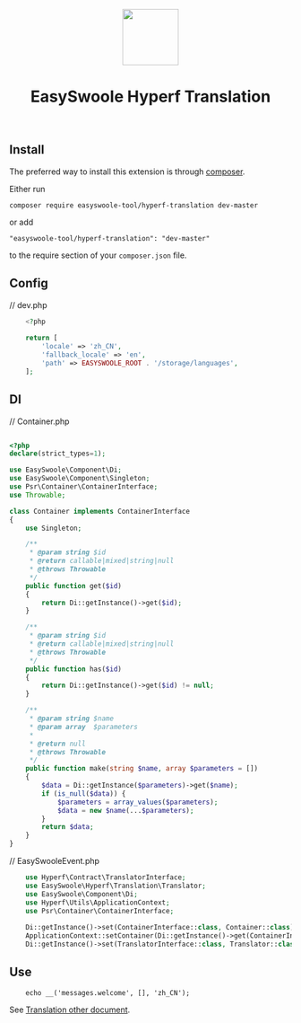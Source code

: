 <p align="center">
    <a href="https://www.easyswoole.com/" target="_blank">
        <img src="https://raw.githubusercontent.com/easy-swoole/easyswoole/3.x/easyswoole.png" height="100px">
    </a>
    <h1 align="center">EasySwoole Hyperf Translation </h1>
    <br>
</p>

Install
------------

The preferred way to install this extension is through [composer](http://getcomposer.org/download/).

Either run

```
composer require easyswoole-tool/hyperf-translation dev-master
```

or add

```
"easyswoole-tool/hyperf-translation": "dev-master"
```
to the require section of your `composer.json` file.


Config
------------
// dev.php
```php
    <?php
    
    return [
        'locale' => 'zh_CN',
        'fallback_locale' => 'en',
        'path' => EASYSWOOLE_ROOT . '/storage/languages',
    ];

```

DI
------------
// Container.php

```php

<?php
declare(strict_types=1);

use EasySwoole\Component\Di;
use EasySwoole\Component\Singleton;
use Psr\Container\ContainerInterface;
use Throwable;

class Container implements ContainerInterface
{
    use Singleton;

    /**
     * @param string $id
     * @return callable|mixed|string|null
     * @throws Throwable
     */
    public function get($id)
    {
        return Di::getInstance()->get($id);
    }

    /**
     * @param string $id
     * @return callable|mixed|string|null
     * @throws Throwable
     */
    public function has($id)
    {
        return Di::getInstance()->get($id) != null;
    }

    /**
     * @param string $name
     * @param array  $parameters
     *
     * @return null
     * @throws Throwable
     */
    public function make(string $name, array $parameters = [])
    {
        $data = Di::getInstance($parameters)->get($name);
        if (is_null($data)) {
            $parameters = array_values($parameters);
            $data = new $name(...$parameters);
        }
        return $data;
    }
}
```

// EasySwooleEvent.php
```php
    use Hyperf\Contract\TranslatorInterface;
    use EasySwoole\Hyperf\Translation\Translator;
    use EasySwoole\Component\Di;
    use Hyperf\Utils\ApplicationContext;
    use Psr\Container\ContainerInterface;
    
    Di::getInstance()->set(ContainerInterface::class, Container::class);
    ApplicationContext::setContainer(Di::getInstance()->get(ContainerInterface::class));
    Di::getInstance()->set(TranslatorInterface::class, Translator::class);
```

Use
------

```
    echo __('messages.welcome', [], 'zh_CN');
```

See [Translation other document](https://hyperf.wiki/2.0/#/zh-cn/translation).
